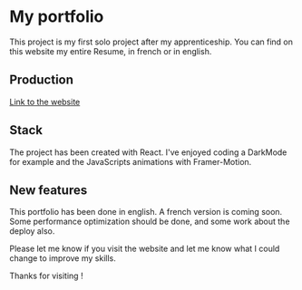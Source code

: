 # My portfolio

This project is my first solo project after my apprenticeship.
You can find on this website my entire Resume, in french or in english.

## Production

[Link to the website](https://leabani-portfolio.netlify.app/)

## Stack

The project has been created with React.
I've enjoyed coding a DarkMode for example and the JavaScripts animations with Framer-Motion.

## New features

This portfolio has been done in english.
A french version is coming soon.
Some performance optimization should be done, and some work about the deploy also.

Please let me know if you visit the website and let me know what I could change to improve my skills.

Thanks for visiting !
